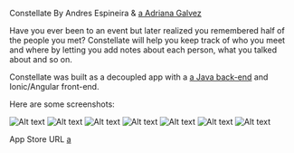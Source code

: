 Constellate
By Andres Espineira & [a Adriana Galvez](https://github.com/Attacktic)

Have you ever been to an event but later realized you remembered half of the people you met?
Constellate will help you keep track of who you meet and where by letting you add notes about each person, what you talked about and so on.

Constellate was built as a decoupled app with a [a Java back-end](https://github.com/amespineira/q3Project) and Ionic/Angular front-end.

Here are some screenshots:

![Alt text](http://i1308.photobucket.com/albums/s615/Attacktic/Simulator%20Screen%20Shot%20Sep%2013%202016%202.19.12%20PM_zpskyhbvilw.png)
![Alt text](http://i1308.photobucket.com/albums/s615/Attacktic/Simulator%20Screen%20Shot%20Sep%2013%202016%202.04.16%20PM_zpsib1qvnys.png)
![Alt text](http://i1308.photobucket.com/albums/s615/Attacktic/Simulator%20Screen%20Shot%20Sep%2013%202016%202.05.11%20PM_zpsuringw28.png)
![Alt text](http://i1308.photobucket.com/albums/s615/Attacktic/Simulator%20Screen%20Shot%20Sep%2013%202016%205.38.22%20PM_zpsaqkhb3sv.png)
![Alt text](http://i1308.photobucket.com/albums/s615/Attacktic/Simulator%20Screen%20Shot%20Sep%2013%202016%202.05.11%20PM_zpsuringw28.png)
![Alt text](http://i1308.photobucket.com/albums/s615/Attacktic/Simulator%20Screen%20Shot%20Sep%2013%202016%205.41.53%20PM_zps9ddzyihj.png)
![Alt text](http://i1308.photobucket.com/albums/s615/Attacktic/Simulator%20Screen%20Shot%20Sep%2013%202016%205.41.36%20PM_zpsihwj8g0a.png)

App Store URL [a](#)
